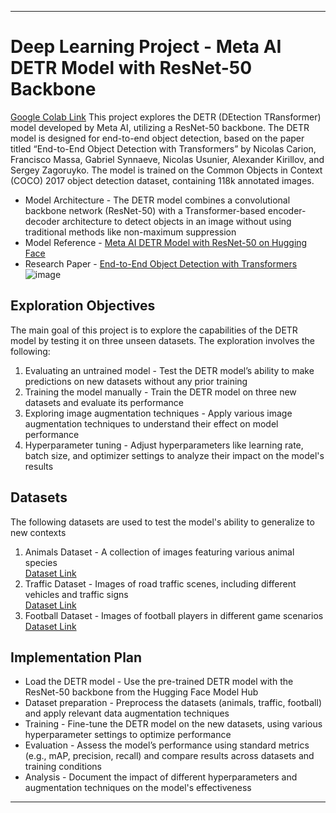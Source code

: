 

---

# Deep Learning Project - Meta AI DETR Model with ResNet-50 Backbone

[Google Colab Link](https://colab.research.google.com/drive/1J_Y-F5mEhT3hHAyTP7fNyb-mcnTVQwyV?usp=sharing)
This project explores the DETR (DEtection TRansformer) model developed by Meta AI, utilizing a ResNet-50 backbone. The DETR model is designed for end-to-end object detection, based on the paper titled “End-to-End Object Detection with Transformers” by Nicolas Carion, Francisco Massa, Gabriel Synnaeve, Nicolas Usunier, Alexander Kirillov, and Sergey Zagoruyko. The model is trained on the Common Objects in Context (COCO) 2017 object detection dataset, containing 118k annotated images.

- Model Architecture - The DETR model combines a convolutional backbone network (ResNet-50) with a Transformer-based encoder-decoder architecture to detect objects in an image without using traditional methods like non-maximum suppression  
- Model Reference - [Meta AI DETR Model with ResNet-50 on Hugging Face](https://huggingface.co/facebook/detr-resnet-50)  
- Research Paper - [End-to-End Object Detection with Transformers](https://arxiv.org/abs/2005.12872)
![image](https://github.com/user-attachments/assets/f71d1cb7-d9d7-4be7-a817-a27c1a865ed4)

## Exploration Objectives

The main goal of this project is to explore the capabilities of the DETR model by testing it on three unseen datasets. The exploration involves the following:

1. Evaluating an untrained model - Test the DETR model’s ability to make predictions on new datasets without any prior training  
2. Training the model manually - Train the DETR model on three new datasets and evaluate its performance  
3. Exploring image augmentation techniques - Apply various image augmentation techniques to understand their effect on model performance  
4. Hyperparameter tuning - Adjust hyperparameters like learning rate, batch size, and optimizer settings to analyze their impact on the model's results  

## Datasets

The following datasets are used to test the model's ability to generalize to new contexts

1. Animals Dataset - A collection of images featuring various animal species  
   [Dataset Link](https://huggingface.co/datasets/Francesco/animals-ij5d2)  
2. Traffic Dataset - Images of road traffic scenes, including different vehicles and traffic signs  
   [Dataset Link](https://huggingface.co/datasets/Francesco/road-traffic)  
3. Football Dataset - Images of football players in different game scenarios  
   [Dataset Link](https://huggingface.co/datasets/manot/football-players)  

## Implementation Plan

- Load the DETR model - Use the pre-trained DETR model with the ResNet-50 backbone from the Hugging Face Model Hub  
- Dataset preparation - Preprocess the datasets (animals, traffic, football) and apply relevant data augmentation techniques  
- Training - Fine-tune the DETR model on the new datasets, using various hyperparameter settings to optimize performance  
- Evaluation - Assess the model’s performance using standard metrics (e.g., mAP, precision, recall) and compare results across datasets and training conditions  
- Analysis - Document the impact of different hyperparameters and augmentation techniques on the model's effectiveness  

---
